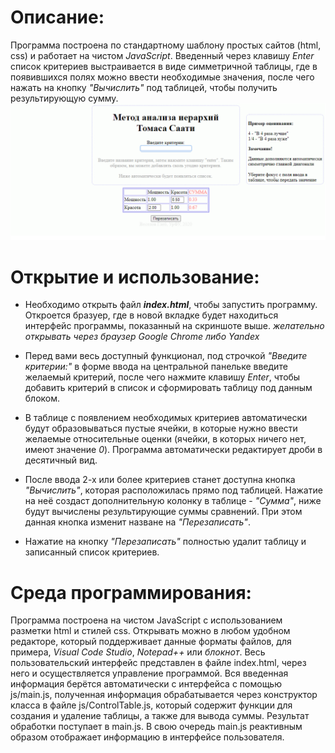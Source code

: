 ﻿# Описание:
Программа построена по стандартному шаблону простых сайтов (html, css) и работает на чистом *JavaScript*. Введенный через клавишу *Enter* список критериев выстраивается в виде симметричной таблицы, где в появившихся полях можно ввести необходимые значения, после чего нажать на кнопку *"Вычислить"* под таблицей, чтобы получить результирующую сумму.
![Пример](example.png "Пример")

# Открытие и использование:
* Необходимо открыть файл ___index.html___, чтобы запустить программу. Откроется бразуер, где в новой вкладке будет находиться интерфейс программы, показанный на скриншоте выше. 
*желательно открывать через браузер Google Chrome либо Yandex*

* Перед вами весь доступный функционал, под строчкой *"Введите критерии:"* в форме ввода на центральной панельке введите желаемый критерий, после чего нажмите клавишу *Enter*, чтобы добавить критерий в список и сформировать таблицу под данным блоком.
* В таблице с появлением необходимых критериев автоматически будут образовываться пустые ячейки, в которые нужно ввести желаемые относительные оценки (ячейки, в которых ничего нет, имеют значение *0*). Программа автоматически редактирует дроби в десятичный вид.
* После ввода 2-х или более критериев станет доступна кнопка *"Вычислить"*, которая расположилась прямо под таблицей. Нажатие на неё создаст дополнительную колонку в таблице - *"Сумма"*, ниже будут вычислены результирующие суммы сравнений. При этом данная кнопка изменит назване на *"Перезаписать"*.
* Нажатие на кнопку *"Перезаписать"* полностью удалит таблицу и записанный список критериев.

# Среда программирования: 
Программа построена на чистом JavaScript с использованием разметки html и стилей css. Открывать можно в любом удобном редакторе, который поддерживает данные форматы файлов, для примера, *Visual Code Studio*, *Notepad++* или *блокнот*. Весь пользовательский интерфейс представлен в файле index.html, через него и осуществляется управление программой. Вся введенная информация берётся автоматически с интерфейса с помощью js/main.js, полученная информация обрабатывается через конструктор класса в файле js/ControlTable.js, который содержит функции для создания и удаление таблицы, а также для вывода суммы. Результат обработки поступает в main.js. В свою очередь main.js реактивным образом отображает информацию в интерфейсе пользователя.
